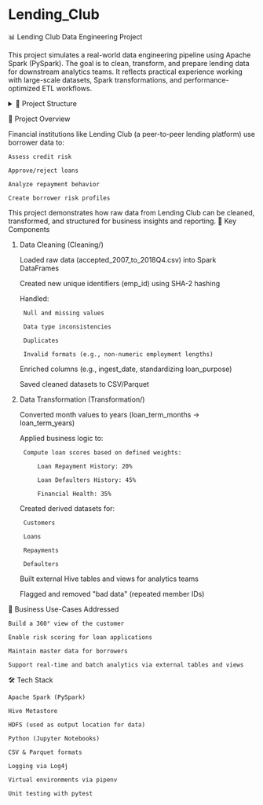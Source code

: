 
# Lending_Club

📊 Lending Club Data Engineering Project

This project simulates a real-world data engineering pipeline using Apache Spark (PySpark). The goal is to clean, transform, and prepare lending data for downstream analytics teams. It reflects practical experience working with large-scale datasets, Spark transformations, and performance-optimized ETL workflows.

<details>
<summary>📁 Project Structure</summary>

LENDING CLUB/
├── Cleaning/
│   ├── LendingClub_DataCleaning_S1.ipynb
│   ├── LendingClub_DataCleaning_S2.ipynb
│   ├── LendingClub_DataCleaning_S3.ipynb
│   ├── LendingClub_DataCleaning_S4.ipynb
│   └── LendingClub_Intro.ipynb
│
├── Transformation/
│   ├── LendingClub_Transformation_part1.ipynb
│   ├── LendingClub_Transformation_part2.ipynb
│   ├── LendingClub_Transformation_part3.ipynb
│   ├── LendingClub_Transformation_part4.ipynb
│   └── LendingClub_Transformation_part5.ipynb
│
├── tests/
│   ├── conftest.py
│   ├── DataManipulation.py
│   └── test_pipeline.py
│
├── requirements.txt
└── README.md
</details>

🚀 Project Overview

Financial institutions like Lending Club (a peer-to-peer lending platform) use borrower data to:

    Assess credit risk

    Approve/reject loans

    Analyze repayment behavior

    Create borrower risk profiles

This project demonstrates how raw data from Lending Club can be cleaned, transformed, and structured for business insights and reporting.
🔧 Key Components
1. Data Cleaning (Cleaning/)

    Loaded raw data (accepted_2007_to_2018Q4.csv) into Spark DataFrames

    Created new unique identifiers (emp_id) using SHA-2 hashing

    Handled:

        Null and missing values

        Data type inconsistencies

        Duplicates

        Invalid formats (e.g., non-numeric employment lengths)

    Enriched columns (e.g., ingest_date, standardizing loan_purpose)

    Saved cleaned datasets to CSV/Parquet

2. Data Transformation (Transformation/)

    Converted month values to years (loan_term_months → loan_term_years)

    Applied business logic to:

        Compute loan scores based on defined weights:

            Loan Repayment History: 20%

            Loan Defaulters History: 45%

            Financial Health: 35%

    Created derived datasets for:

        Customers

        Loans

        Repayments

        Defaulters

    Built external Hive tables and views for analytics teams

    Flagged and removed "bad data" (repeated member IDs)

🧠 Business Use-Cases Addressed

    Build a 360° view of the customer

    Enable risk scoring for loan applications

    Maintain master data for borrowers

    Support real-time and batch analytics via external tables and views

🛠 Tech Stack

    Apache Spark (PySpark)

    Hive Metastore

    HDFS (used as output location for data)

    Python (Jupyter Notebooks)

    CSV & Parquet formats

    Logging via Log4j

    Virtual environments via pipenv

    Unit testing with pytest

